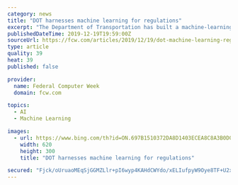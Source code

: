 ```yaml
---
category: news
title: "DOT harnesses machine learning for regulations"
excerpt: "The Department of Transportation has built a machine-learning and data analytics-backed dashboard that helps its legal staff manage its vast field of regulatory data, the agency's chief data officer said. In one of its latest projects leveraging big data, DOT turned machine learning and big data analytics on regulatory data, CDO Daniel Morgan ..."
publishedDateTime: 2019-12-19T19:59:00Z
sourceUrl: https://fcw.com/articles/2019/12/19/dot-machine-learning-regulations-rockwell.aspx?admgarea=TC_Agencies
type: article
quality: 39
heat: 39
published: false

provider:
  name: Federal Computer Week
  domain: fcw.com

topics:
  - AI
  - Machine Learning

images:
  - url: https://www.bing.com/th?id=ON.697B1510372DA8D1403ECEA8C8A3B0D0
    width: 620
    height: 300
    title: "DOT harnesses machine learning for regulations"

secured: "Fjck/oUruaoMEqSjGGMZLlr+pI6wyp4KAHdCWYdo/xELIufpyW9Oye8TF+U2xykb0wG40xYOULrh9ZRzrIkTqgdulCZ2KYwnUX0j+rm1aDLNq1wOqiuXDwD/JgePmCrSy3i+GhU2Ihh2aH9/ZM/vtjtsAXdtkL18OyIwsLajJEdfMEpNi2UU9g9NVkp/Grf9s/9/Udw5zG/e8mav/6KJ8QEqs8j6dPOUDT7TI7RhhltQB7sFJS7pIlTzjMHnBiCNqYbYzF+Qmr9FQVhrTJQ7xQ==;IM7OYcoDBm542n8EUO+zFg=="
---
```


